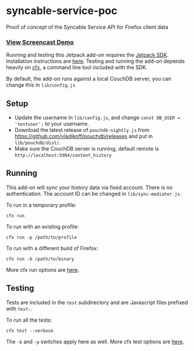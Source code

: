 syncable-service-poc
====================

Proof of concept of the Syncable Service API for Firefox client data

### __[View Screencast Demo](http://screencast.com/t/u8JsUt8C758c)__

Running and testing this Jetpack add-on requires the [Jetpack SDK](https://addons.mozilla.org/en-US/developers/docs/sdk/latest/).
Installation instructions are [here](https://addons.mozilla.org/en-US/developers/docs/sdk/latest/dev-guide/tutorials/installation.html).
Testing and running the add-on depends heavily on [cfx](https://addons.mozilla.org/en-US/developers/docs/sdk/latest/dev-guide/cfx-tool.html),
a command line tool included with the SDK.

By default, the add-on runs against a local CouchDB server, you can change this in `lib/config.js`


Setup
-------

* Update the username in `lib/config.js`, and change `const DB_USER = 'testuser';` to your username.
* Download the latest release of `pouchdb-nightly.js` from https://github.com/vladikoff/pouchdb/releases
and put in `lib/pouchdb/dist/`.
* Make sure the CouchDB server is running, default remote is `http://localhost:5984/content_history`

Running
-------

This add-on will sync your history data via fixed account. There is no authentication. The account ID can be changed in `lib/sync-mediator.js`.

To run in a temporary profile:

    cfx run

To run with an existing profile:

    cfx run -p /path/to/profile

To run with a different build of Firefox:

    cfx run -b /path/to/binary

More cfx run options are [here](https://addons.mozilla.org/en-US/developers/docs/sdk/latest/dev-guide/cfx-tool.html).


Testing
-------

Tests are included in the `test` subdirectory and are Javascript files prefixed with `test-`.

To run all the tests:

    cfx test --verbose

The `-b` and `-p` switches apply here as well. More cfx test options are [here](https://addons.mozilla.org/en-US/developers/docs/sdk/latest/dev-guide/cfx-tool.html).

